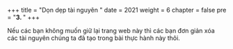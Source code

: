 +++
title = "Dọn dẹp tài nguyên  "
date = 2021
weight = 6
chapter = false
pre = "<b>3. </b>"
+++

Nếu các bạn không muốn giữ lại trang web này thì các bạn đơn giản xóa các tài nguyên chúng ta đã tạo trong bài thực hành này thôi.



